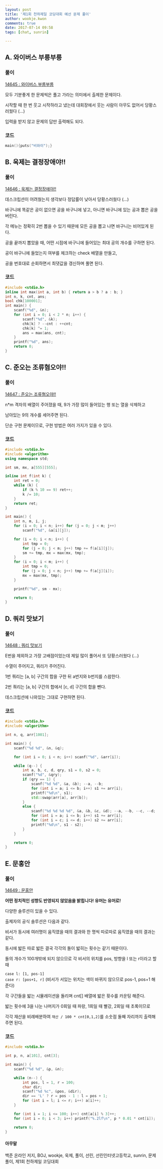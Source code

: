 ```yaml
---
layout: post
title: '제1회 천하제일 코딩대회 예선 문제 풀이'
author: wookje.kwon
comments: true
date: 2017-07-14 09:58
tags: [chat, sunrin]

---
```


## A. 와이버스 부릉부릉

### 풀이

[14645 : 와이버스 부릉부릉](https://acmicpc.net/problem/14645)

모두 기분좋게 한 문제씩은 풀고 가라는 의미에서 출제한 문제이다.

시작할 때 한 번 웃고 시작하라고 냈는데 대회장에서 웃는 사람이 아무도 없어서 당황스러웠다 (...)

입력을 받지 않고 문제의 답만 출력해도 되다.

### 코드

```cpp
main(){puts("비와이");}
```

## B. 욱제는 결정장애야!!

### 풀이

[14646 : 욱제는 결정장애야!!](https://acmicpc.net/problem/14646)

데스크립션이 어려웠는지 생각보다 정답률이 낮아서 당황스러웠다 (...)

바구니에 똑같은 공이 없으면 공을 바구니에 넣고, 아니면 바구니에 있는 공과 뽑은 공을 버린다.

각 메뉴는 정확히 2번 뽑을 수 있기 때문에 모든 공을 뽑고 나면 바구니는 비어있게 된다.

공을 끝까지 뽑았을 때, 어떤 시점에 바구니에 들어있는 최대 공의 개수를 구하면 된다.

공이 바구니에 들었는지 여부를 체크하는 check 배열을 만들고,

공을 번호대로 순회하면서 최댓값을 갱신하며 풀면 된다.

### 코드

```cpp
#include <stdio.h>
inline int max(int a, int b) { return a > b ? a : b; }
int n, k, cnt, ans;
bool chk[100001];
int main() {
	scanf("%d", &n);
	for (int i = 0; i < 2 * n; i++) {
		scanf("%d", &k);
		chk[k] ? --cnt : ++cnt;
		chk[k] ^= 1;
		ans = max(ans, cnt);
	}
	printf("%d", ans);
	return 0;
}
```

## C. 준오는 조류혐오야!!

### 풀이

[14647 : 준오는 조류혐오야!!](https://acmicpc.net/problem/14647)

n*m 격자의 배열이 주어졌을 때, 9가 가장 많이 들어있는 행 또는 열을 삭제하고

남아있는 9의 개수를 세어주면 된다.

단순 구현 문제이므로, 구현 방법은 여러 가지가 있을 수 있다.

### 코드

```cpp
#include <stdio.h>
#include <algorithm>
using namespace std;

int sm, mx, a[555][555];

inline int f(int k) {
	int ret = 0;
	while (k) {
		if (k % 10 == 9) ret++;
		k /= 10;
	}
	return ret;
}

int main() {
	int n, m, i, j;
	for (i = 0; i < n; i++) for (j = 0; j < m; j++)
		scanf("%d", &a[i][j]);

	for (i = 0; i < n; i++) {
		int tmp = 0;
		for (j = 0; j < m; j++) tmp += f(a[i][j]);
		sm += tmp, mx = max(mx, tmp);
	}
	for (i = 0; i < m; i++) {
		int tmp = 0;
		for (j = 0; j < n; j++) tmp += f(a[j][i]);
		mx = max(mx, tmp);
	}

	printf("%d", sm - mx);

	return 0;
}
```

## D. 쿼리 맛보기

### 풀이

[14648 : 쿼리 맛보기](https://acmicpc.net/problem/14648)

E번을 제외하고 가장 고배점이었는데 제일 많이 풀어서 또 당황스러웠다 (...)

수열이 주어지고, 쿼리가 주어진다.

1번 쿼리는 [a, b] 구간의 합을 구한 뒤 a번지와 b번지를 스왑한다.

2번 쿼리는 [a, b] 구간의 합에서 [c, d] 구간의 합을 뺀다.

데스크립션에 나와있는 그대로 구현하면 된다.  

### 코드

```cpp
#include <stdio.h>
#include <algorithm>

int n, q, arr[1001];

int main() {
	scanf("%d %d", &n, &q);

	for (int i = 0; i < n; i++) scanf("%d", &arr[i]);

	while (q--) {
		int a, b, c, d, qry, s1 = 0, s2 = 0;
		scanf("%d", &qry);
		if (qry == 1) {
			scanf("%d %d", &a, &b); --a, --b;
			for (int i = a; i <= b; i++) s1 += arr[i];
			printf("%d\n", s1);
			std::swap(arr[a], arr[b]);
		}
		else {
			scanf("%d %d %d %d", &a, &b, &c, &d); --a, --b, --c, --d;
			for (int i = a; i <= b; i++) s1 += arr[i];
			for (int i = c; i <= d; i++) s2 += arr[i];
			printf("%d\n", s1 - s2);
		}
	}

	return 0;
}
```

## E. 문홍안

### 풀이

[14649 : 문홍안](https://acmicpc.net/problem/14649)

**어떤 정치적인 성향도 반영되지 않았음을 밝힙니다! 유머는 유머로!**

다양한 솔루션이 있을 수 있다.

출제자의 공식 솔루션은 다음과 같다.

비서가 동시에 여러명이 움직였을 때의 결과와 한 명씩 따로따로 움직였을 때의 결과는 같다.

동시에 밟든 따로 밟든 결국 각각의 돌이 밟히는 횟수는 같기 때문이다.

돌의 개수가 100개밖에 되지 않으므로 각 비서의 위치를 pos, 방향을 l 또는 r이라고 할 때

`case l: [1, pos-1]`  
`case r: [pos+1, r]` (비서가 서있는 위치는 색이 바뀌지 않으므로 pos-1, pos+1 해준다)

각 구간들을 밟는 시뮬레이션을 돌리며 cnt[] 배열에 밟은 횟수를 카운팅 해준다.

밟는 횟수에 3을 나눈 나머지가 0회일 때 파랑, 1회일 때 빨강, 2회일 때 초록이므로

각각 재산을 비례배분하여 `재산 / 100 * cnt[0,1,2]`를 소숫점 둘째 자리까지 출력해주면 된다. 

### 코드

```cpp
#include <stdio.h>

int p, n, a[101], cnt[3];

int main() {
	scanf("%d %d", &p, &n);

	while (n--) {
		int pos, l = 1, r = 100;
		char dir;
		scanf("%d %c", &pos, &dir);
		dir == 'L' ? r = pos - 1 : l = pos + 1;
		for (int i = l; i <= r; i++) a[i]++;
	}

	for (int i = 1; i <= 100; i++) cnt[a[i] % 3]++;
	for (int i = 0; i < 3; i++) printf("%.2lf\n", p * 0.01 * cnt[i]);

	return 0;
}
```

#### 아무말

백준 온라인 저지, BOJ, wookje, 욱제, 풀이, 선린, 선린인터넷고등학교, sunrin, 문제 풀이, 제1회 천하제일 코딩대회